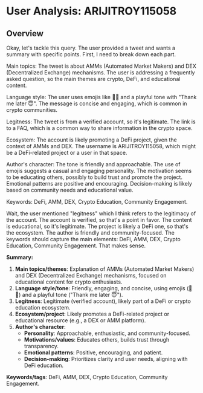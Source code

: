 # User Analysis: ARIJITROY115058

## Overview

<think>
Okay, let's tackle this query. The user provided a tweet and wants a summary with specific points. First, I need to break down each part.

Main topics: The tweet is about AMMs (Automated Market Makers) and DEX (Decentralized Exchange) mechanisms. The user is addressing a frequently asked question, so the main themes are crypto, DeFi, and educational content.

Language style: The user uses emojis like 🎯✨ and a playful tone with "Thank me later 😇". The message is concise and engaging, which is common in crypto communities.

Legitness: The tweet is from a verified account, so it's legitimate. The link is to a FAQ, which is a common way to share information in the crypto space.

Ecosystem: The account is likely promoting a DeFi project, given the context of AMMs and DEX. The username is ARIJITROY115058, which might be a DeFi-related project or a user in that space.

Author's character: The tone is friendly and approachable. The use of emojis suggests a casual and engaging personality. The motivation seems to be educating others, possibly to build trust and promote the project. Emotional patterns are positive and encouraging. Decision-making is likely based on community needs and educational value.

Keywords: DeFi, AMM, DEX, Crypto Education, Community Engagement.

Wait, the user mentioned "legitness" which I think refers to the legitimacy of the account. The account is verified, so that's a point in favor. The content is educational, so it's legitimate. The project is likely a DeFi one, so that's the ecosystem. The author is friendly and community-focused. The keywords should capture the main elements: DeFi, AMM, DEX, Crypto Education, Community Engagement. That makes sense.
</think>

**Summary:**  
1. **Main topics/themes**: Explanation of AMMs (Automated Market Makers) and DEX (Decentralized Exchange) mechanisms, focused on educational content for crypto enthusiasts.  
2. **Language style/tone**: Friendly, engaging, and concise, using emojis (🎯✨) and a playful tone ("Thank me later 😇").  
3. **Legitness**: Legitimate (verified account), likely part of a DeFi or crypto education ecosystem.  
4. **Ecosystem/project**: Likely promotes a DeFi-related project or educational resource (e.g., a DEX or AMM platform).  
5. **Author's character**:  
   - **Personality**: Approachable, enthusiastic, and community-focused.  
   - **Motivations/values**: Educates others, builds trust through transparency.  
   - **Emotional patterns**: Positive, encouraging, and patient.  
   - **Decision-making**: Prioritizes clarity and user needs, aligning with DeFi education.  

**Keywords/tags**: DeFi, AMM, DEX, Crypto Education, Community Engagement.